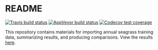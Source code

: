 # README

[![Travis build status](https://travis-ci.com/tbep-tech/seagrasstransect.svg?branch=master)](https://travis-ci.com/tbep-tech/seagrasstransect)
[![AppVeyor build status](https://ci.appveyor.com/api/projects/status/github/tbep-tech/seagrasstransect?branch=master&svg=true)](https://ci.appveyor.com/project/tbep-tech/seagrasstransect)
[![Codecov test coverage](https://codecov.io/gh/tbep-tech/seagrasstransect/branch/master/graph/badge.svg)](https://codecov.io/gh/tbep-tech/seagrasstransect?branch=master)

This repository contains materials for importing annual seagrass training data, summarizing results, and producing comparisons.  View the results [here](http://shiny.tbeptech.org/seagrasstransect/).
